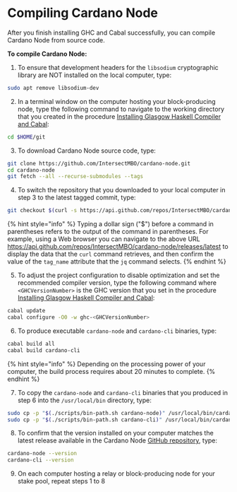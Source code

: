 # Compiling Cardano Node

After you finish installing GHC and Cabal successfully, you can compile Cardano Node from source code.

**To compile Cardano Node:**

1. To ensure that development headers for the `libsodium` cryptographic library are NOT installed on the local computer, type:

```bash
sudo apt remove libsodium-dev
```

2. In a terminal window on the computer hosting your block-producing node, type the following command to navigate to the working directory that you created in the procedure [Installing Glasgow Haskell Compiler and Cabal](installing-ghc-and-cabal.md):

```bash
cd $HOME/git
```

3. To download Cardano Node source code, type:

```bash
git clone https://github.com/IntersectMBO/cardano-node.git
cd cardano-node
git fetch --all --recurse-submodules --tags
```

4. To switch the repository that you downloaded to your local computer in step 3 to the latest tagged commit, type:

```bash
git checkout $(curl -s https://api.github.com/repos/IntersectMBO/cardano-node/releases/latest | jq -r .tag_name)
```

{% hint style="info" %}
Typing a dollar sign ("$") before a command in parentheses refers to the output of the command in parentheses. For example, using a Web browser you can navigate to the above URL https://api.github.com/repos/IntersectMBO/cardano-node/releases/latest to display the data that the `curl` command retrieves, and then confirm the value of the `tag_name` attribute that the `jq` command selects.
{% endhint %}

5. To adjust the project configuration to disable optimization and set the recommended compiler version, type the following command where `<GHCVersionNumber>` is the GHC version that you set in the procedure [Installing Glasgow Haskell Compiler and Cabal](installing-ghc-and-cabal.md):

```bash
cabal update
cabal configure -O0 -w ghc-<GHCVersionNumber>
```

6. To produce executable `cardano-node` and `cardano-cli` binaries, type:

```bash
cabal build all
cabal build cardano-cli

```
<!-- Source: https://github.com/input-output-hk/cardano-node-wiki/blob/main/docs/getting-started/install.md -->

{% hint style="info" %}
Depending on the processing power of your computer, the build process requires about 20 minutes to complete.
{% endhint %}

7. To copy the `cardano-node` and `cardano-cli` binaries that you produced in step 6 into the `/usr/local/bin` directory, type:

```bash
sudo cp -p "$(./scripts/bin-path.sh cardano-node)" /usr/local/bin/cardano-node
sudo cp -p "$(./scripts/bin-path.sh cardano-cli)" /usr/local/bin/cardano-cli
```

8. To confirm that the version installed on your computer matches the latest release available in the Cardano Node [GitHub repository](https://github.com/input-output-hk/cardano-node), type:

```bash
cardano-node --version
cardano-cli --version
```

9. On each computer hosting a relay or block-producing node for your stake pool, repeat steps 1 to 8
